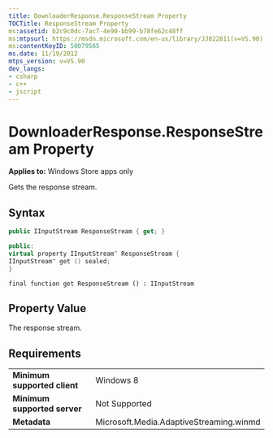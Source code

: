 ```yaml
---
title: DownloaderResponse.ResponseStream Property
TOCTitle: ResponseStream Property
ms:assetid: b2c9c0dc-7ac7-4e90-bb99-b78fe62c48ff
ms:mtpsurl: https://msdn.microsoft.com/en-us/library/JJ822811(v=VS.90)
ms:contentKeyID: 50079565
ms.date: 11/19/2012
mtps_version: v=VS.90
dev_langs:
- csharp
- c++
- jscript
---
```


# DownloaderResponse.ResponseStream Property

**Applies to:** Windows Store apps only

Gets the response stream.

## Syntax

``` csharp
public IInputStream ResponseStream { get; }
```

``` c++
public:
virtual property IInputStream^ ResponseStream {
IInputStream^ get () sealed;
}
```

``` jscript
final function get ResponseStream () : IInputStream
```

## Property Value

The response stream.

## Requirements

|||
|--- |--- |
|**Minimum supported client**|Windows 8|
|**Minimum supported server**|Not Supported|
|**Metadata**|Microsoft.Media.AdaptiveStreaming.winmd|

